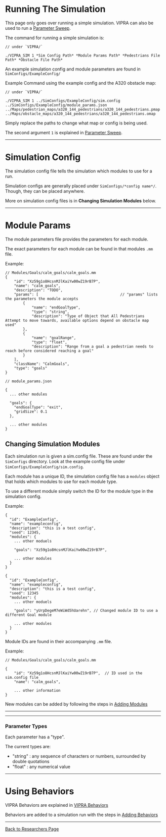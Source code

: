 # Running The Simulation

This page only goes over running a simple simulation. VIPRA can also be used to run a [Parameter Sweep](ParameterSweep.md).

The command for running a simple simulation is:
```
// under `VIPRA/`

./VIPRA_SIM 1 *Sim Config Path* *Module Params Path* *Pedestrians File Path* *Obstacle File Path*
```

An example simulation config and module parameters are found in `SimConfigs/ExampleConfig/`

Example Command using the example config and the A320 obstacle map:
```
// under `VIPRA/`

./VIPRA_SIM 1 ../SimConfigs/ExampleConfig/sim.config ../SimConfigs/ExampleConfig/module_params.json ../Maps/pedestrian_maps/a320_144_pedestrians/a320_144_pedestrians.pmap ../Maps/obstacle_maps/a320_144_pedestrians/a320_144_pedestrians.omap
```

Simply replace the paths to change what map or config is being used.

The second argument `1` is explained in [Parameter Sweep](ParameterSweep.md).

---

# Simulation Config

The simulation config file tells the simulation which modules to use for a run.

Simulation configs are generally placed under `SimConfigs/*config name*/`. Though, they can be placed anywhere.

More on simulation config files is in **Changing Simulation Modules** below.

---

# Module Params

The module parameters file provides the parameters for each module.

The exact parameters for each module can be found in that modules `.mm` file.

Example:
```
// Modules/Goals/calm_goals/calm_goals.mm
{
    "id": "Xz59g1o8HcsnMJlKaiYw00wZ19rB7P",
    "name": "calm_goals",
    "description": "TODO",
    "params": [                                     // "params" lists the parameters the module accepts
        {
            "name": "endGoalType",
            "type": "string",
            "description": "Type of Object that All Pedestrians Attempt to move towards, available options depend on obstacle map used"
        },
        {
            "name": "goalRange",
            "type": "float",
            "description": "Range from a goal a pedestrian needs to reach before considered reaching a goal"
        }
    ],
    "className": "CalmGoals",
    "type": "goals"
}

// module_params.json

{
  ... other modules

  "goals": {
    "endGoalType": "exit",
    "gridSize": 0.1
  },

  ... other modules
}

```

## Changing Simulation Modules

Each simulation run is given a sim.config file. These are found under the `SimConfigs` directory. Look at the example config file under `SimConfigs/ExampleConfig/sim.config`.

Each module has a unique ID, the simulation config file has a `modules` object that holds which modules to use for each module type. 

To use a different module simply switch the ID for the module type in the simulation config.

Example:
```
{
  "id": "ExampleConfig",
  "name": "exampleconfig",
  "description": "this is a test config",
  "seed": 12345,
  "modules": {
    ... other moduels

    "goals": "Xz59g1o8HcsnMJlKaiYw00wZ19rB7P",

    ... other modules
  }
}

{
  "id": "ExampleConfig",
  "name": "exampleconfig",
  "description": "this is a test config",
  "seed": 12345
  "modules": {
    ... other moduels

    "goals": "yUrpDegeM7eWiWd5hUarehn", // Changed module ID to use a different Goal module
    
    ... other modules
  }
}
```

Module IDs are found in their accompanying `.mm` file.

Example:
```
// Modules/Goals/calm_goals/calm_goals.mm

{
    "id": "Xz59g1o8HcsnMJlKaiYw00wZ19rB7P",  // ID used in the sim.config file
    "name": "calm_goals",

    ... other information
}
```

New modules can be added by following the steps in [Adding Modules](./modules/Adding_Modules.md)

---

---

### Parameter Types

Each parameter has a "type".

The current types are:
- "string" : any sequence of characters or numbers, surrounded by double quotations
- "float" : any numerical value

---

# Using Behaviors

VIPRA Behaviors are explained in [VIPRA Behaviors](./behaviors/VIPRA_Behaviors.md)

Behaviors are added to a simulation run with the steps in [Adding Behaviors](./behaviors/Adding_Behaviors.md)

---

[Back to Researchers Page](./Researchers.md)